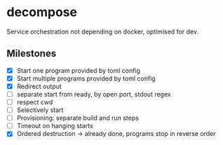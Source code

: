 # decompose
Service orchestration not depending on docker, optimised for dev.


## Milestones

- [x] Start one program provided by toml config
- [x] Start multiple programs provided by toml config
- [x] Redirect output
- [ ] separate start from ready, by open port, stdout regex
- [ ] respect cwd
- [ ] Selectively start
- [ ] Provisioning: separate build and run steps
- [ ] Timeout on hanging starts
- [x] Ordered destruction -> already done, programs stop in reverse order
